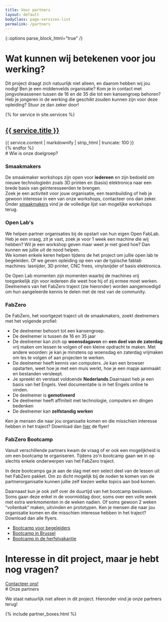 ```yaml
---
title: Voor partners
layout: default
bodyClass: page-services-list
permalink: /partners
---
```



{::options parse_block_html="true" /}

<!-- Wat betekenen voor jullie werking?-->
<div class="intro">
<div class="container">
<div class="row">
<div class="col-12">

# Wat kunnen wij betekenen voor jou werking?

Dit project draagt zich natuurlijk niet alleen, en daarom hebben wij jou nodig! Ben je een middenvelds organisatie? Kom je in contact met jongvolwassenen tussen de 16 en de 35 die tot een kansengroep behoren? Heb je jongeren in de werking die geschikt zouden kunnen zijn voor deze opleiding? Stuur ze dan zeker door! 
</div>
</div>
</div>
</div>

<div class="intro-med">
<div class="container pb-6">
<div class="row">
{% for service in site.services %}
<div class="col-12 col-md-4 mb-1">
<div class="service service-summary">
<div class="service-content">
<h2 class="service-title">
<a href="{{site.baseurl}}{{ service.url }}">{{ service.title }}</a>
</h2>
{{ service.content | markdownify | strip_html | truncate: 100 }}
</div>
</div>
</div>
{% endfor %}
</div>
</div>
</div>

<!-- Wie zoeken we?-->
<div class="intro intro-med">
<div class="container pt-6 pt-md-1">
<div class="row">
<div class="col-12 col-md-10">
# Wie is onze doelgroep?
</div>
</div>
</div>
</div>

<div class="container pt-3 pt-md-3">
<div class="row">
<div class="col-12 col-md-10">

### Smaakmakers
De smaakmaker workshops zijn open voor **iedereen** en zijn bedoeld om nieuwe technologieën zoals 3D printen en (basis) elektronica naar een brede basis van geïnteresseerden te brengen.  
Zoek je een activiteit voor jouw organisatie, een teambuilding of heb je gewoon interesse in een van onze workshops, contacteer ons dan zeker.  
Onder <a href="https://ingegnomakerspace.github.io/inclusievekets/services/smaakmakers/">smaakmakers</a> vind je de volledige lijst van mogelijke workshops terug.

          
### Open Lab's

We helpen partner organisaties bij de opstart van hun eigen Open FabLab. Heb je een vraag, zit je vast, zoek je voor 1 week een machine die wij hebben? Wil je een workshop geven maar weet je niet goed hoe? Dan kunnen we jullie uit de nood helpen.   
We komen enkele keren helpen tijdens de het project om jullie open lab te begeleiden. Of we geven opleiding op een van de typische fablab machines: lasnijder, 3D printer, CNC frees, vinylsnijder of basis elektronica.
          
De Open Lab momenten zijn momenten waarbij de machines vrij toegankelijk zijn voor iedereen die weet hoe hij of zij ermee moet werken. Deelnemers van het FabZero traject (zie hieronder) worden aangemoedigd om hun aangeleerde kennis te delen met de rest van de community. 
          
### FabZero

De FabZero, het voortgezet traject uit de smaakmakers, zoekt deelnemers met het volgende profiel:

* De deelnemer behoort tot een kansengroep. 
* De deelnemer is tussen de 16 en 35 jaar 
* De deelnemer kan zich op **woensdagavon** en **een deel van de zaterdag** vrij maken om lessen te volgen of een kleine opdracht te maken. Met andere woorden: je kan je minstens op woensdag en zaterdag vrijmaken om les te volgen of aan projecten te werken.
* De deelnemer heeft kennis van computers. Je kan een browser opstarten, weet hoe je met een muis werkt, hoe je een mapje aanmaakt en bestanden versleept. 
* Je spreekt en verstaat voldoende **Nederlands**.Daarnaast heb je een basis van het Engels. Veel documentatie is in het Engels online te vinden.
* De deelnemer is **gemotiveerd**
* De deelnemer heeft affiniteit met technologie, computers en dingen bedenken
* De deelnemer kan **zelfstandig werken**

Ken je mensen die naar jou organisatie komen en die misschien interesse hebben in het traject? Download dan <a href="{{site.baseurl}}/assets/images/flyers/FabZero2.pdf">hier</a> de flyer!

### FabZero Bootcamp

Vanuit verschillende partners kwam de vraag of er ook een mogelijkheid is om een bootcamp te organiseren. Tijdens zo'n bootcamp gaan we in op slechts enkele onderwerpen van het FabZero traject.         

In deze bootcamps ga je aan de slag met een select deel van de lessen uit het FabZero pakket. Om zo dicht mogelijk bij de noden te komen van de partnerorganisatie kunnen jullie zelf kiezen welke topics aan bod komen.

Daarnaast kun je ook zelf over de duurtijd van het bootcamp beslissen. Soms gaan deze enkel in de voormiddag door, soms over een volle week met extra werkmomenten in de weken nadien. Of soms gewoon 2 weken “vollenbak” maken, uitvinden en prototypen.
Ken je mensen die naar jou organisatie komen en die misschien interesse hebben in het traject? Download dan alle flyers.

* <a href="{{site.baseurl}}/assets/images/flyers/begeleiders.pdf">Bootcamp voor begeleiders</a>
* <a href="{{site.baseurl}}/assets/images/flyers/Brussel.pdf">Bootcamp in Brussel</a>
* <a href="{{site.baseurl}}/assets/images/flyers/Herfstbootcamp.pdf">Bootcamp in de herfstvakantie</a>

</div>
</div>
</div>

<!-- Interesse, contacteer ons-->
<div class="intro-med">
<div class="container pt-6 pt-md-1">
<div class="row">
<div class="col-12 ">

# Interesse in dit project, maar je hebt nog vragen?

<div class="call-box-bottom">
<a href="mailto:{{ site.data.contact.email }}" class="button">Contacteer ons!</a>   
</div>
</div>
</div>
</div>
</div>

<!--Onze partners voorstellen<-->
    
<div class="intro-med">
<div class="container pt-2 pb-2 pt-md-2 pb-md-2">
<div class="row justify-content-center">
<div class="col-12">
<div class="intro intro-med">
# Onze partners
</div>

We staat natuurlijk niet alleen in dit project. Hieronder vind je onze partners terug! 

{% include partner_boxes.html %}

</div>
</div>
</div>
</div>
